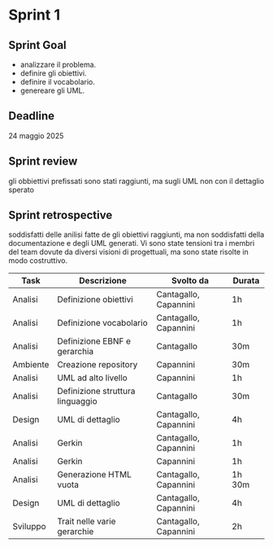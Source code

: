 # Sprint 1

## Sprint Goal

- analizzare il problema.
- definire gli obiettivi.
- definire il vocabolario.
- genereare gli UML.

## Deadline

24 maggio 2025

## Sprint review

gli obbiettivi prefissati sono stati raggiunti, ma sugli UML non con il dettaglio sperato

## Sprint retrospective

soddisfatti delle anilisi fatte de gli obiettivi raggiunti, ma non soddisfatti della documentazione e degli UML generati.
Vi sono state tensioni tra i membri del team dovute da diversi visioni di progettuali, ma sono state risolte in modo costruttivo.


| Task     | Descrizione                      | Svolto da             | Durata |
| -------- |----------------------------------| --------------------- |--------|
| Analisi  | Definizione obiettivi            | Cantagallo, Capannini | 1h     |
| Analisi  | Definizione vocabolario          | Cantagallo, Capannini | 1h     |
| Analisi  | Definizione EBNF e gerarchia     | Cantagallo            | 30m    |
| Ambiente | Creazione repository             | Capannini             | 30m    |
| Analisi  | UML ad alto livello              | Capannini             | 1h     |
| Analisi  | Definizione struttura linguaggio | Cantagallo            | 30m    |
| Design   | UML di dettaglio                 | Cantagallo, Capannini | 4h     |
| Analisi  | Gerkin                           | Cantagallo, Capannini | 1h     |
| Analisi  | Gerkin                           | Capannini             | 1h     |
| Analisi  | Generazione HTML vuota           | Cantagallo, Capannini | 1h 30m |
| Design   | UML di dettaglio                 | Cantagallo, Capannini | 4h     |
| Sviluppo | Trait nelle varie gerarchie      | Cantagallo, Capannini | 2h     |

